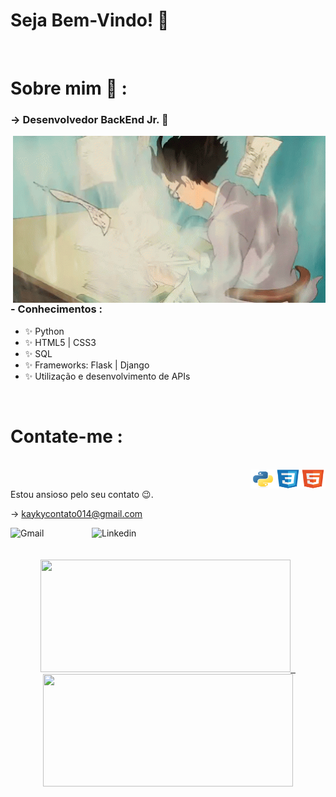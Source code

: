 # Seja Bem-Vindo! 👋

</br>

# Sobre mim 💬 :

###  → Desenvolvedor BackEnd Jr. 🐍

<img hight="400" width="500" alt="GIF" align="right" src="https://github.com/kaykyextr3me/kaykyextr3me/blob/eb087db9360b1ed6b8e338c5907d4e626a25ee5a/imgs/estudando.webp">

### - Conhecimentos :
- ✨ Python
- ✨ HTML5 | CSS3
- ✨ SQL
- ✨ Frameworks: Flask | Django
- ✨ Utilização e desenvolvimento de APIs

</br>


  
# Contate-me :

<p>

<div style="display: inline_block" ><br>
  <img align="right" alt="Rafa-HTML" height="30" width="40" src="https://raw.githubusercontent.com/devicons/devicon/master/icons/html5/html5-original.svg">
  <img align="right" alt="Rafa-CSS" height="30" width="40" src="https://raw.githubusercontent.com/devicons/devicon/master/icons/css3/css3-original.svg"> 
<img align="right" alt="Rafa-Python" height="30" width="40" src="https://raw.githubusercontent.com/devicons/devicon/master/icons/python/python-original.svg">
</div>
  <br>

Estou ansioso pelo seu contato 😉.
  
   → kaykycontato014@gmail.com

<a href="kaykycontato014@gmail.com">
 <img align="left" alt="Gmail" width="130" hight="100" src="https://github.com/Xx-Ashutosh-xX/Xx-Ashutosh-xX/blob/master/assets/icons/gmail.png" />
</a>
<a href="https://www.linkedin.com/in/kayky-alexandre-dos-reis-235018227/" target="_blank" rel="external">
  <img align="left" alt="Linkedin" width="150" hight="100" target="_blank" rel="external" src="https://github.com/Xx-Ashutosh-xX/Xx-Ashutosh-xX/blob/master/assets/icons/linkedin.png" />


</br>
</br>
</br>



<div align="center" >  
  <a href="https://github.com/anuraghazra/github-readme-stats"> 
    <img height="180em" width="400px" src="https://github-readme-stats.vercel.app/api?username=kaykyextr3me&&show_icons=true&theme=radical"/> &nbsp
    <img height="180em" width="400px"  src="https://github-readme-stats.vercel.app/api/top-langs/?username=kaykyextr3me&layout=compact&langs_count=7&theme=dracula"/>
  </a>
</div>
  

 
